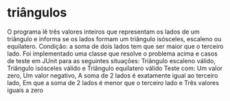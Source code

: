 # triângulos

O programa lê três valores inteiros que representam os lados de um triângulo e informa se os lados formam um triângulo isósceles, escaleno ou
equilatero. Condição: a soma de dois lados tem que ser maior que o terceiro lado.
Foi implementado uma classe que resolve o problema acima e casos de teste em JUnit para as seguintes situações:
Triângulo escaleno válido,
Triângulo isósceles válido e
Triângulo equilatero válido
Teste com:
Um valor zero,
Um valor negativo,
A soma de 2 lados é exatamente igual ao terceiro lado,
Em que a soma de 2 lados é menor que o terceiro lado e
Três valores iguais a zero
